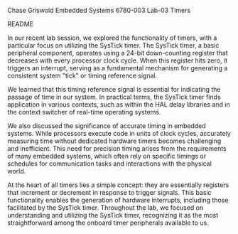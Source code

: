 Chase Griswold
Embedded Systems 6780-003
Lab-03 Timers

README

In our recent lab session, we explored the functionality of timers, with a particular focus on utilizing the SysTick timer. The SysTick timer, a basic peripheral component, operates using a 24-bit down-counting register that decreases with every processor clock cycle. When this register hits zero, it triggers an interrupt, serving as a fundamental mechanism for generating a consistent system "tick" or timing reference signal.

We learned that this timing reference signal is essential for indicating the passage of time in our system. In practical terms, the SysTick timer finds application in various contexts, such as within the HAL delay libraries and in the context switcher of real-time operating systems.

We also discussed the significance of accurate timing in embedded systems. While processors execute code in units of clock cycles, accurately measuring time without dedicated hardware timers becomes challenging and inefficient. This need for precision timing arises from the requirements of many embedded systems, which often rely on specific timings or schedules for communication tasks and interactions with the physical world.

At the heart of all timers lies a simple concept: they are essentially registers that increment or decrement in response to trigger signals. This basic functionality enables the generation of hardware interrupts, including those facilitated by the SysTick timer. Throughout the lab, we focused on understanding and utilizing the SysTick timer, recognizing it as the most straightforward among the onboard timer peripherals available to us.